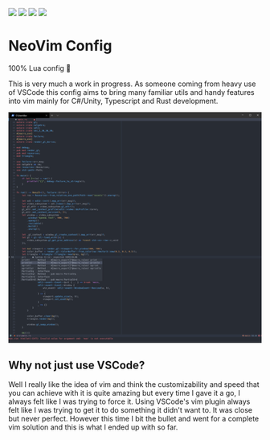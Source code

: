 [<img src="https://img.shields.io/badge/neovim%20-%23559D42.svg?&style=for-the-badge&logo=neovim&logoColor=white"/>][/]
[<img src="https://img.shields.io/badge/unity%20-%23000000.svg?&style=for-the-badge&logo=unity&logoColor=white"/>][/]
[<img src="https://img.shields.io/badge/typescript%20-%232f74c0.svg?&style=for-the-badge&logo=typescript&logoColor=white"/>][/]
[<img src="https://img.shields.io/badge/rust%20-%23DD3A26.svg?&style=for-the-badge&logo=rust&logoColor=white"/>][/]

# NeoVim Config

100% Lua config 🥳

This is very much a work in progress. As someone coming from heavy use of VSCode
this config aims to bring many familiar utils and handy features into vim mainly
for C#/Unity, Typescript and Rust development.

<img src="docs/preview.png" />

## Why not just use VSCode?

Well I really like the idea of vim and think the customizability and speed that
you can achieve with it is quite amazing but every time I gave it a go, I always
felt like I was trying to force it. Using VSCode's vim plugin always felt like I
was trying to get it to do something it didn't want to. It was close but never
perfect. However this time I bit the bullet and went for a complete vim solution
and this is what I ended up with so far.

[/]: https://github.com/kalvinpearce/nvim/
